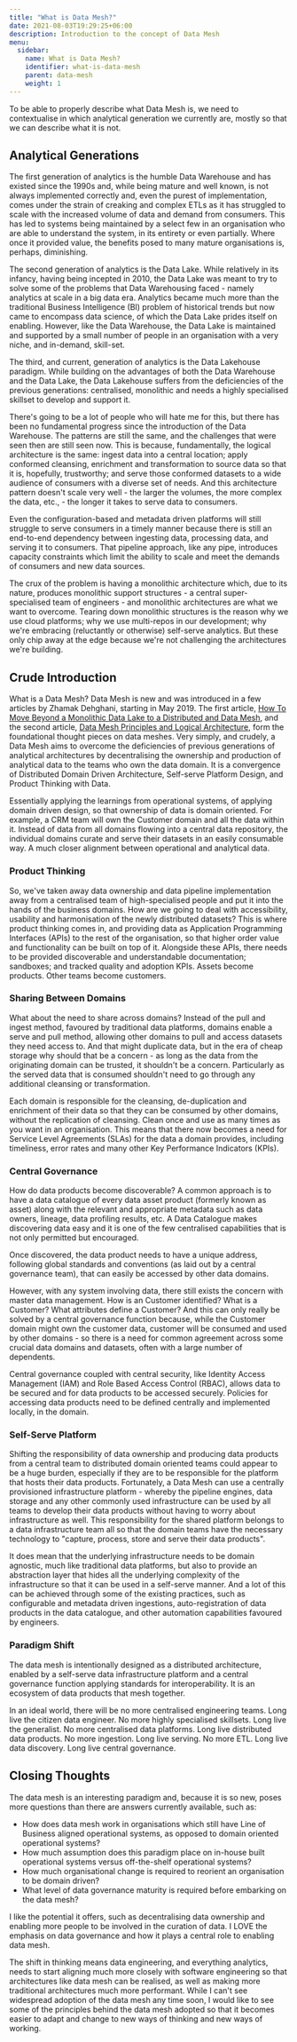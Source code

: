 ```yaml
---
title: "What is Data Mesh?"
date: 2021-08-03T19:29:25+06:00
description: Introduction to the concept of Data Mesh
menu:
  sidebar:
    name: What is Data Mesh?
    identifier: what-is-data-mesh
    parent: data-mesh
    weight: 1
---
```


To be able to properly describe what Data Mesh is, we need to contextualise in which analytical generation we currently are, mostly so that we can describe what it is not. 

## Analytical Generations

The first generation of analytics is the humble Data Warehouse and has existed since the 1990s and, while being mature and well known, is not always implemented correctly and, even the purest of implementation, comes under the strain of creaking and complex ETLs as it has struggled to scale with the increased volume of data and demand from consumers. This has led to systems being maintained by a select few in an organisation who are able to understand the system, in its entirety or even partially. Where once it provided value, the benefits posed to many mature organisations is, perhaps, diminishing. 

The second generation of analytics is the Data Lake. While relatively in its infancy, having being incepted in 2010, the Data Lake was meant to try to solve some of the problems that Data Warehousing faced - namely analytics at scale in a big data era. Analytics became much more than the traditional Business Intelligence (BI) problem of historical trends but now came to encompass data science, of which the Data Lake prides itself on enabling. However, like the Data Warehouse, the Data Lake is maintained and supported by a small number of people in an organisation with a very niche, and in-demand, skill-set. 

The third, and current, generation of analytics is the Data Lakehouse paradigm. While building on the advantages of both the Data Warehouse and the Data Lake, the Data Lakehouse suffers from the deficiencies of the previous generations: centralised, monolithic and needs a highly specialised skillset to develop and support it.

There's going to be a lot of people who will hate me for this, but there has been no fundamental progress since the introduction of the Data Warehouse. The patterns are still the same, and the challenges that were seen then are still seen now. This is because, fundamentally, the logical architecture is the same: ingest data into a central location; apply conformed cleansing, enrichment and transformation to source data so that it is, hopefully, trustworthy; and serve those conformed datasets to a wide audience of consumers with a diverse set of needs. And this architecture pattern doesn't scale very well - the larger the volumes, the more complex the data, etc., - the longer it takes to serve data to consumers.

Even the configuration-based and metadata driven platforms will still struggle to serve consumers in a timely manner because there is still an end-to-end dependency between ingesting data, processing data, and serving it to consumers. That pipeline approach, like any pipe, introduces capacity constraints which limit the ability to scale and meet the demands of consumers and new data sources. 

The crux of the problem is having a monolithic architecture which, due to its nature, produces monolithic support structures - a central super-specialised team of engineers - and monolithic architectures are what we want to overcome. Tearing down monolithic structures is the reason why we use cloud platforms; why we use multi-repos in our development; why we're embracing (reluctantly or otherwise) self-serve analytics. But these only chip away at the edge because we're not challenging the architectures we're building. 

## Crude Introduction

What is a Data Mesh? Data Mesh is new and was introduced in a few articles by Zhamak Dehghani, starting in May 2019. The first article, [How To Move Beyond a Monolithic Data Lake to a Distributed and Data Mesh](https://martinfowler.com/articles/data-monolith-to-mesh.html), and the second article, [Data Mesh Principles and Logical Architecture](https://martinfowler.com/articles/data-mesh-principles.html), form the foundational thought pieces on data meshes. Very simply, and crudely, a Data Mesh aims to overcome the deficiencies of previous generations of analytical architectures by decentralising the ownership and production of analytical data to the teams who own the data domain. It is a convergence of Distributed Domain Driven Architecture, Self-serve Platform Design, and Product Thinking with Data. 

Essentially applying the learnings from operational systems, of applying domain driven design, so that ownership of data is domain oriented. For example, a CRM team will own the Customer domain and all the data within it. Instead of data from all domains flowing into a central data repository, the individual domains curate and serve their datasets in an easily consumable way. A much closer alignment between operational and analytical data. 

### Product Thinking

So, we've taken away data ownership and data pipeline implementation away from a centralised team of high-specialised people and put it into the hands of the business domains. How are we going to deal with accessibility, usability and harmonisation of the newly distributed datasets? This is where product thinking comes in, and providing data as Application Programming Interfaces (APIs) to the rest of the organisation, so that higher order value and functionality can be built on top of it. Alongside these APIs, there needs to be provided discoverable and understandable documentation; sandboxes; and tracked quality and adoption KPIs. Assets become products. Other teams become customers. 

### Sharing Between Domains

What about the need to share across domains? Instead of the pull and ingest method, favoured by traditional data platforms, domains enable a serve and pull method, allowing other domains to pull and access datasets they need access to. And that might duplicate data, but in the era of cheap storage why should that be a concern - as long as the data from the originating domain can be trusted, it shouldn't be a concern. Particularly as the served data that is consumed shouldn't need to go through any additional cleansing or transformation. 

Each domain is responsible for the cleansing, de-duplication and enrichment of their data so that they can be consumed by other domains, without the replication of cleansing. Clean once and use as many times as you want in an organisation. This means that there now becomes a need for Service Level Agreements (SLAs) for the data a domain provides, including timeliness, error rates and many other Key Performance Indicators (KPIs).

### Central Governance

How do data products become discoverable? A common approach is to have a data catalogue of every data asset product (formerly known as asset) along with the relevant and appropriate metadata such as data owners, lineage, data profiling results, etc. A Data Catalogue makes discovering data easy and it is one of the few centralised capabilities that is not only permitted but encouraged.

Once discovered, the data product needs to have a unique address, following global standards and conventions (as laid out by a central governance team), that can easily be accessed by other data domains. 

However, with any system involving data, there still exists the concern with master data management. How is an Customer identified? What is a Customer? What attributes define a Customer? And this can only really be solved by a central governance function because, while the Customer domain might own the customer data, customer will be consumed and used by other domains - so there is a need for common agreement across some crucial data domains and datasets, often with a large number of dependents.

Central governance coupled with central security, like Identity Access Management (IAM) and Role Based Access Control (RBAC), allows data to be secured and for data products to be accessed securely. Policies for accessing data products need to be defined centrally and implemented locally, in the domain.

### Self-Serve Platform

Shifting the responsibility of data ownership and producing data products from a central team to distributed domain oriented teams could appear to be a huge burden, especially if they are to be responsible for the platform that hosts their data products. Fortunately, a Data Mesh can use a centrally provisioned infrastructure platform - whereby the pipeline engines, data storage and any other commonly used infrastructure can be used by all teams to develop their data products without having to worry about infrastructure as well. This responsibility for the shared platform belongs to a data infrastructure team all so that the domain teams have the necessary technology to "capture, process, store and serve their data products". 

It does mean that the underlying infrastructure needs to be domain agnostic, much like traditional data platforms, but also to provide an abstraction layer that hides all the underlying complexity of the infrastructure so that it can be used in a self-serve manner. And a lot of this can be achieved through some of the existing practices, such as configurable and metadata driven ingestions, auto-registration of data products in the data catalogue, and other automation capabilities favoured by engineers. 

### Paradigm Shift

The data mesh is intentionally designed as a distributed architecture, enabled by a self-serve data infrastructure platform and a central governance function applying standards for interoperability. It is an ecosystem of data products that mesh together. 

In an ideal world, there will be no more centralised engineering teams. Long live the citizen data engineer. No more highly specialised skillsets. Long live the generalist. No more centralised data platforms. Long live distributed data products. No more ingestion. Long live serving. No more ETL. Long live data discovery. Long live central governance. 

## Closing Thoughts

The data mesh is an interesting paradigm and, because it is so new, poses more questions than there are answers currently available, such as: 

- How does data mesh work in organisations which still have Line of Business aligned operational systems, as opposed to domain oriented operational systems?
- How much assumption does this paradigm place on in-house built operational systems versus off-the-shelf operational systems?
- How much organisational change is required to reorient an organisation to be domain driven? 
- What level of data governance maturity is required before embarking on the data mesh?

I like the potential it offers, such as decentralising data ownership and enabling more people to be involved in the curation of data. I LOVE the emphasis on data governance and how it plays a central role to enabling data mesh. 

The shift in thinking means data engineering, and everything analytics, needs to start aligning much more closely with software engineering so that architectures like data mesh can be realised, as well as making more traditional architectures much more performant. While I can't see widespread adoption of the data mesh any time soon, I would like to see some of the principles behind the data mesh adopted so that it becomes easier to adapt and change to new ways of thinking and new ways of working. 
